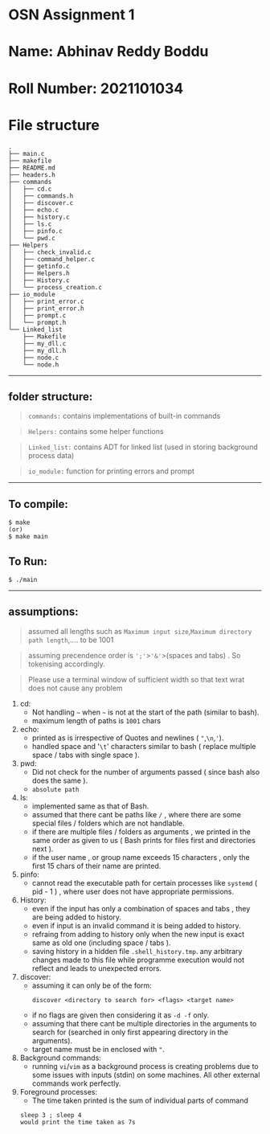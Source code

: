 # OSN Assignment 1
# Name: Abhinav Reddy Boddu
# Roll Number: 2021101034
# File structure
```
.
├── main.c
├── makefile
├── README.md
├── headers.h
├── commands
│   ├── cd.c
│   ├── commands.h
│   ├── discover.c
│   ├── echo.c
│   ├── history.c
│   ├── ls.c
│   ├── pinfo.c
│   └── pwd.c
├── Helpers
│   ├── check_invalid.c
│   ├── command_helper.c
│   ├── getinfo.c
│   ├── Helpers.h
│   ├── History.c
│   └── process_creation.c
├── io_module
│   ├── print_error.c
│   ├── print_error.h
│   ├── prompt.c
│   └── prompt.h
└── Linked_list
    ├── Makefile
    ├── my_dll.c
    ├── my_dll.h
    ├── node.c
    └── node.h

```
<hr>

## folder structure:
 > `commands:` contains implementations of built-in commands

 > `Helpers:` contains some helper functions 

 > `Linked_list:` contains ADT for linked list (used in storing background process data)

 > `io_module:` function for printing errors and prompt

<hr>

## To compile:
 ```
 $ make
 (or)
 $ make main
 ```

## To Run:
 ```
 $ ./main
 ```

<hr>

## assumptions:
 > assumed all lengths such as  `Maximum input size`,`Maximum directory path length`,.... to be 1001

 > assuming precendence order is `';'`>`'&'`>(spaces and tabs) . So tokenising accordingly.

 > Please use a terminal window of sufficient width so that text wrat does not cause any problem
 
1. cd:
    * Not handling `~` when `~` is not at the start of the path (similar to bash).
    * maximum length of paths is `1001` chars
2. echo:
    * printed as is irrespective of  Quotes and newlines ( `"`,`\n`,`'`).
    * handled space and '`\t`' characters similar to bash ( replace multiple space / tabs with single space ).
3. pwd:
    * Did not check for the number of arguments passed ( since bash also does the same ).
    * `absolute path`
4. ls:
    * implemented same as that of Bash.
    * assumed that there cant be paths like `/` , where there are some special files / folders which are not handlable.
    * if there are multiple files / folders as arguments , we printed in the same order as given to us ( Bash prints for files first and directories next ).
    * if the user name , or group name exceeds 15 characters , only the first 15 chars of their name are printed.
5. pinfo:
    * cannot read the executable path for certain processes like `systemd` ( pid - 1 ) , where user does not have appropriate permissions.
6. History:
    * even if the input has only a combination of spaces and tabs , they are being added to history.
    * even if input is an invalid command it is being added to history.
    * refraing from adding to history only when the new input is exact same as old one (including space / tabs ).
    * saving history in a hidden file `.shell_history.tmp`. any arbitrary changes made to this file while programme execution would not reflect and leads to unexpected errors.
7. discover:
    * assuming it can only be of the form:
        ```
        discover <directory to search for> <flags> <target name>
        ```
    * if no flags are given then considering it as `-d -f` only.
    * assuming that there cant be multiple directories in the arguments to search for 
    (searched in only first appearing directory in the arguments).
    * target name must be in enclosed with `"`.
8. Background commands:
    * running `vi`/`vim` as a background process is creating problems due to some issues with inputs (stdin) on some machines. All other external commands work perfectly.
9. Foreground processes:
    * The time taken printed is the sum of individual parts of  command
     ```
     sleep 3 ; sleep 4
     would print the time taken as 7s
     ```